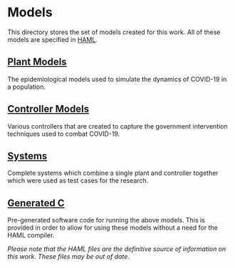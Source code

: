 # Models

This directory stores the set of models created for this work.
All of these models are specified in [HAML](https://github.com/PRETgroup/modular-code-generation/blob/master/specs/HAML.md).

## [Plant Models](plants)

The epidemiological models used to simulate the dynamics of COVID-19 in a population.

## [Controller Models](controllers)

Various controllers that are created to capture the government intervention techniques used to combat COVID-19.

## [Systems](systems)

Complete systems which combine a single plant and controller together which were used as test cases for the research.

## [Generated C](generated_c)

Pre-generated software code for running the above models.
This is provided in order to allow for using these models without a need for the HAML compiler.

*Please note that the HAML files are the definitive source of information on this work.*
*These files may be out of date.*